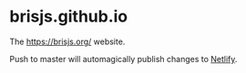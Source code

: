 brisjs.github.io
====================

The https://brisjs.org/ website.

Push to master will automagically publish changes to [Netlify](http://netlify.com/).

